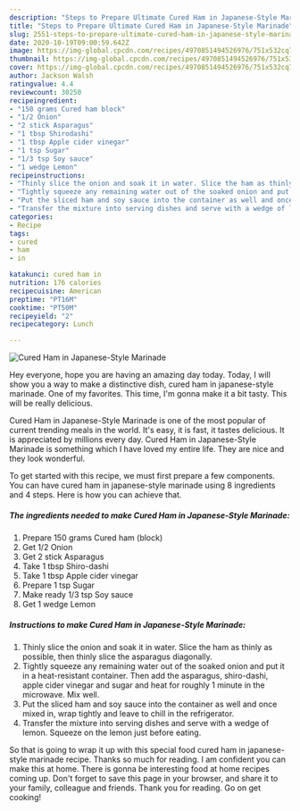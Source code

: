 ```yaml
---
description: "Steps to Prepare Ultimate Cured Ham in Japanese-Style Marinade"
title: "Steps to Prepare Ultimate Cured Ham in Japanese-Style Marinade"
slug: 2551-steps-to-prepare-ultimate-cured-ham-in-japanese-style-marinade
date: 2020-10-19T09:00:59.642Z
image: https://img-global.cpcdn.com/recipes/4970851494526976/751x532cq70/cured-ham-in-japanese-style-marinade-recipe-main-photo.jpg
thumbnail: https://img-global.cpcdn.com/recipes/4970851494526976/751x532cq70/cured-ham-in-japanese-style-marinade-recipe-main-photo.jpg
cover: https://img-global.cpcdn.com/recipes/4970851494526976/751x532cq70/cured-ham-in-japanese-style-marinade-recipe-main-photo.jpg
author: Jackson Walsh
ratingvalue: 4.4
reviewcount: 30250
recipeingredient:
- "150 grams Cured ham block"
- "1/2 Onion"
- "2 stick Asparagus"
- "1 tbsp Shirodashi"
- "1 tbsp Apple cider vinegar"
- "1 tsp Sugar"
- "1/3 tsp Soy sauce"
- "1 wedge Lemon"
recipeinstructions:
- "Thinly slice the onion and soak it in water. Slice the ham as thinly as possible, then thinly slice the asparagus diagonally."
- "Tightly squeeze any remaining water out of the soaked onion and put it in a heat-resistant container. Then add the asparagus, shiro-dashi, apple cider vinegar and sugar and heat for roughly 1 minute in the microwave. Mix well."
- "Put the sliced ham and soy sauce into the container as well and once mixed in, wrap tightly and leave to chill in the refrigerator."
- "Transfer the mixture into serving dishes and serve with a wedge of lemon. Squeeze on the lemon just before eating."
categories:
- Recipe
tags:
- cured
- ham
- in

katakunci: cured ham in 
nutrition: 176 calories
recipecuisine: American
preptime: "PT16M"
cooktime: "PT50M"
recipeyield: "2"
recipecategory: Lunch

---
```



![Cured Ham in Japanese-Style Marinade](https://img-global.cpcdn.com/recipes/4970851494526976/751x532cq70/cured-ham-in-japanese-style-marinade-recipe-main-photo.jpg)

Hey everyone, hope you are having an amazing day today. Today, I will show you a way to make a distinctive dish, cured ham in japanese-style marinade. One of my favorites. This time, I'm gonna make it a bit tasty. This will be really delicious.

Cured Ham in Japanese-Style Marinade is one of the most popular of current trending meals in the world. It's easy, it is fast, it tastes delicious. It is appreciated by millions every day. Cured Ham in Japanese-Style Marinade is something which I have loved my entire life. They are nice and they look wonderful.




To get started with this recipe, we must first prepare a few components. You can have cured ham in japanese-style marinade using 8 ingredients and 4 steps. Here is how you can achieve that.

<!--inarticleads1-->

##### The ingredients needed to make Cured Ham in Japanese-Style Marinade:

1. Prepare 150 grams Cured ham (block)
1. Get 1/2 Onion
1. Get 2 stick Asparagus
1. Take 1 tbsp Shiro-dashi
1. Take 1 tbsp Apple cider vinegar
1. Prepare 1 tsp Sugar
1. Make ready 1/3 tsp Soy sauce
1. Get 1 wedge Lemon




<!--inarticleads2-->

##### Instructions to make Cured Ham in Japanese-Style Marinade:

1. Thinly slice the onion and soak it in water. Slice the ham as thinly as possible, then thinly slice the asparagus diagonally.
1. Tightly squeeze any remaining water out of the soaked onion and put it in a heat-resistant container. Then add the asparagus, shiro-dashi, apple cider vinegar and sugar and heat for roughly 1 minute in the microwave. Mix well.
1. Put the sliced ham and soy sauce into the container as well and once mixed in, wrap tightly and leave to chill in the refrigerator.
1. Transfer the mixture into serving dishes and serve with a wedge of lemon. Squeeze on the lemon just before eating.




So that is going to wrap it up with this special food cured ham in japanese-style marinade recipe. Thanks so much for reading. I am confident you can make this at home. There is gonna be interesting food at home recipes coming up. Don't forget to save this page in your browser, and share it to your family, colleague and friends. Thank you for reading. Go on get cooking!
